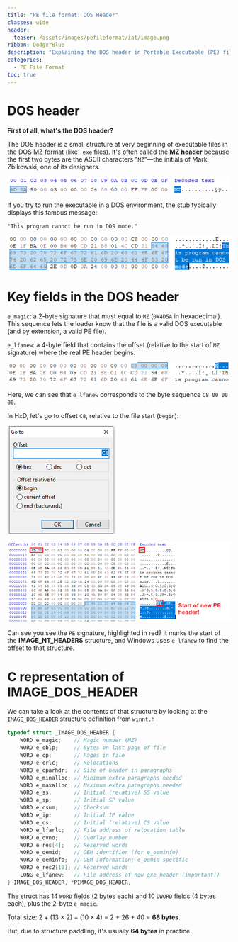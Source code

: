 ```yaml
---
title: "PE file format: DOS Header"
classes: wide
header:
  teaser: /assets/images/pefileformat/iat/image.png
ribbon: DodgerBlue
description: "Explaining the DOS header in Portable Executable (PE) files."
categories:
  - PE File Format
toc: true
---
```


# DOS header

**First of all, what's the DOS header?**

The DOS header is a small structure at very beginning of executable files in the DOS MZ format (like `.exe` files). It's often called the **MZ header** because the first two bytes are the ASCII characters "`MZ`"—the initials of Mark Zbikowski, one of its designers.

![e_magic field](/assets/images/pefileformat/dosheader/image.png)


If you try to run the executable in a DOS environment, the stub typically displays this famous message:
```
"This program cannot be run in DOS mode."
```
![DOS header stub](/assets/images/pefileformat/dosheader/image-1.png)

# Key fields in the DOS header

`e_magic`: a 2-byte signature that must equal to `MZ` (`0x4D5A` in hexadecimal). This sequence lets the loader know that the file is a valid DOS executable (and by extension, a valid PE file).

`e_lfanew`: a 4-byte field that contains the offset (relative to the start of `MZ` signature) where the real PE header begins.

![e_lfanew field](/assets/images/pefileformat/dosheader/image-2.png)

Here, we can see that `e_lfanew` corresponds to the byte sequence `C8 00 00 00`.

In HxD, let's go to offset `C8`, relative to the file start (`begin`):

![Going to offset 0xC8](/assets/images/pefileformat/dosheader/image-3.png)

![New PE header](/assets/images/pefileformat/dosheader/image-4.png)

Can see you see the `PE` signature, highlighted in red? it marks the start of the **IMAGE_NT_HEADERS** structure, and Windows uses `e_lfanew` to find the offset to that structure.

# C representation of IMAGE_DOS_HEADER

We can take a look at the contents of that structure by looking at the `IMAGE_DOS_HEADER` structure definition from `winnt.h`
```c
typedef struct _IMAGE_DOS_HEADER {  
    WORD e_magic;    // Magic number (MZ)
    WORD e_cblp;     // Bytes on last page of file
    WORD e_cp;       // Pages in file
    WORD e_crlc;     // Relocations
    WORD e_cparhdr;  // Size of header in paragraphs
    WORD e_minalloc; // Minimum extra paragraphs needed
    WORD e_maxalloc; // Maximum extra paragraphs needed
    WORD e_ss;       // Initial (relative) SS value
    WORD e_sp;       // Initial SP value
    WORD e_csum;     // Checksum
    WORD e_ip;       // Initial IP value
    WORD e_cs;       // Initial (relative) CS value
    WORD e_lfarlc;   // File address of relocation table
    WORD e_ovno;     // Overlay number
    WORD e_res[4];   // Reserved words
    WORD e_oemid;    // OEM identifier (for e_oeminfo)
    WORD e_oeminfo;  // OEM information; e_oemid specific
    WORD e_res2[10]; // Reserved words
    LONG e_lfanew;   // File address of new exe header (important!)
} IMAGE_DOS_HEADER, *PIMAGE_DOS_HEADER;
```

The struct has 14 `WORD` fields (2 bytes each) and 10 `DWORD` fields (4 bytes each), plus the 2-byte `e_magic`.

Total size: 2 + (13 × 2) + (10 × 4) = 2 + 26 + 40 = **68 bytes**.

But, due to structure paddling, it's usually **64 bytes** in practice.



